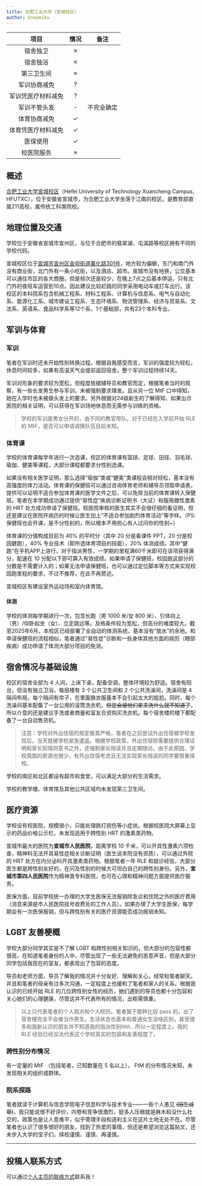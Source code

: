 ```yaml
---
title: 合肥工业大学（宣城校区）
author: Snowmiku
---
```


|        项目        | 情况 |    备注    |
| :----------------: | :--: | :--------: |
|      宿舍独卫      |  ✗   |            |
|      宿舍独浴      |  ✗   |            |
|     第三卫生间     |  ✗   |            |
|    军训协商减免    |  ?   |            |
| 军训凭医疗材料减免 |  ?   |            |
|    军训不管头发    |  -   | 不完全确定 |
|    体育协商减免    |  ✓   |            |
| 体育凭医疗材料减免 |  ✓   |            |
|      医保使用      |  ✓   |            |
|     校医院服务     |  ✗   |            |

## 概述

[合肥工业大学宣城校区](https://xc.hfut.edu.cn)（Hefei University of Technology Xuancheng Campus, HFUTXC），位于安徽省宣城市，为合肥工业大学坐落于江南的校区。是教育部直属211高校，属传统工科类院校。

## 地理位置及交通

学校位于安徽省宣城市宣州区，与位于合肥市的翡翠湖、屯溪路等校区拥有不同的学校代码。

宣城校区位于[宣城市宣州区金坝街道薰化路301号](https://amap.com/place/B02330NS0A)，地方较为偏僻，东门和南门外没有商业街，北门外有一条小吃街，以及酒店、超市。宣城市没有地铁，公交基本可以通往市区的各大商圈，但是频次还是较少，在晚上7点之后基本停运，只有北门外的夜班车运营到10点。因此建议比较赶路的同学采用电动车或打车出行。该校区的本科院系包含机械工程系、材料工程系、计算机与信息系、电气与自动化系、能源化工系、城市建设工程系、生态环境系、物流管理系、经济与贸易系、文法系、英语系、食品科学系等12个系，1个基础部，共有23个本科专业。

## 军训与体育

### 军训

笔者在军训时还未开始性别转换过程，根据自我感受而言，军训的强度较为轻松，休息时间较多，如果有高温天气会提前返回宿舍。整个军训过程持续14天。

军训对形象的要求较为宽松，但程度依据辅导员和教官而定，根据笔者当时的观察，有一些长发男生参与军训，未被强制要求理发。且从另一位 MtF 口中得知，她在入学时也未被做头发上的要求。另外根据对24级新生的了解得知，如果出示医院的相关证明，可以获得在军训场地休息而无需参与训练的资格。

> 学校的军训是男女分开的，由不同的教官带队。对于已经在入学前开始 RLE 的 MtF，是否可以申请调换队伍目前未知。

### 体育课

学校的体育课每学年进行一次选课，校区的体育课有篮球、足球、田径、羽毛球、瑜伽、健美等课程，大部分课程都要求分性别选课。

如果没有相关医学证明，那么选择“瑜伽”类或“健美”类课程会相对轻松，基本没有高强度的体力活动。体育课的保健班可以通过咨询体育老师和辅导员领取申请表，提供可以证明不适合参加体育课的医学文件之后，可以免除当前的体育课转入保健班。笔者在本学期成功通过提供“易性症”疾病诊断证明书（大证）和服用雌性激素的 HRT 处方成功申请了保健班。校医院审核的医生其实不会很仔细的看证明，但还是建议在医院开病历的时候让医生加上“不适合参加剧烈体育活动”等字样。（PS: 保健班也会开课，是不分性别的，所以根本不用担心有人过问你的性别~）

体育课的分值构成目前为 40% 的平时分（其中 20 分是看课件 PPT，20 分是校园健跑），40% 专业技术（即所选体育项目的技能），20% 体测成绩。其中“健跑”在手机APP上进行，对于指派男性，一学期的里程满60千米即可在该项获得满分，配速在 10 分配以下即可算入有效成绩。如果申请了保健班，校园跑这部分的分数是不需要计入的；如果无法申请保健班，也可以通过定位脚本等方式来实现校园跑里程的要求，不过不推荐，在此不再赘述。

宣城校区有建设室外运动场和室内体育馆。

#### 体测

学校的体测每学期进行一次，包含长跑（男 1000 米/女 800 米）、引体向上（男）/仰卧起坐（女）、立定跳远等。及格条件较为宽松，但高分的难度较大。截至2025年6月，本校区已经部署了全自动的体测系统，基本没有“放水”的余地。和申请保健班的流程相似，笔者通过"易性症"诊断和一些身体其他方面的病历（眼部疾病）成功申请了体测大部分项目的免测。

## 宿舍情况与基础设施

校区的宿舍全部为 4 人间，上床下桌，配备空调，整体环境较为舒适。宿舍有阳台，但没有独立卫浴，每层楼有 3 个公共卫生间和 2 个公共洗澡间，洗澡间是 4 隔间布局，每个隔间有帘子，在里面换衣服基本不会引起太大的尴尬。同时，每个洗澡间基本配备了一台公用的滚筒洗衣机，~~但是会被他们拿来洗什么就不知道了~~，所以介意的还是建议手洗或者商量和室友合资购买洗衣机。每个宿舍楼的楼下都配备了一台自动售货机。

> 注意：学校对外出住宿的规定极其严格，笔者在之前尝试外出住宿被学校发现后，当天就被学校紧急遣返。根据学校政策，外出住宿除需要提供合理证明和家长知情同意书之外，还强制家长陪读并且定期随访。由于此原因，学校周围的房源也很少，有外出住宿考虑且无法实现家长陪读的同学要慎重择校。

学校的南区和北区都设有超市和食堂，可以满足大部分的生活需求。

学校的教学楼、体育馆及其他公共区域均未发现第三卫生间。

## 医疗资源

学校设有校医院，规模很小，只能处理跌打损伤等小症状。根据校医院大屏幕上显示的药品价格公示栏，未发现适用于跨性别 HRT 的激素类药物。

宣城市最大的医院为**宣城市人民医院**，距离学校 10 千米，可以开具性激素六项检查，精神科无法开具易性症相关诊断证明（医生说本院没有资质），可以通过外院的 HRT 处方在内分泌科开具激素类药物。根据笔者一年 RLE 和就诊经验，大部分医生都是跨性别友好的，在问及性别的时候大可坦白自己的跨性别身份。另外，**宣城市第四人民医院**作为精神类专科医院，也可在心理和精神问题方面提供医疗服务。

医保方面，目前学校统一办理的大学生医保无法报销除急诊和住院之外的医疗费用（消息来源是市人民医院挂号收费处的工作人员）。如果办理了大学生医保，每学期会有一次医保报销，但与跨性别有关的医疗资源能否成功报销未知。

## LGBT 友善梗概

学校大部分同学其实是不了解 LGBT 和跨性别相关知识的，但大部分的包容性都很高，在知道笔者身份的人中，尽管出现了一些无法避免的恶意声音，但是大部分同学包括我现在的室友，都表现出了包容的态度。

导员和老师方面，导员了解我的情况并十分友好、理解和关心，经常和笔者聊天。并且和笔者的母亲有过多次沟通，一定程度上也缓和了笔者和家人的关系。根据我认识的已经开始 RLE 的几位跨性别女性的经历，她们遇到的导员也都十分包容和关心她们的心理健康，尽管这并不代表所有的情况，出柜需慎重。

> 以上只代表笔者的个人观点和个人经历。笔者属于那种比较 pass 的，出了宿舍楼完全不会被当作男生，生活状态也基本和普通女生没啥区别，甚至很多和我新认识的朋友并不知道我的指派性别hhh...所以一定程度上，我的 RLE 经验已经没法代表这个学校真实的包容和友善程度了。

### 跨性别分布情况

有一定量的 MtF （包括笔者，已知数量在 5 名以上）， FtM 的分布情况未知，未发现相关的组织或群体。

### 院系探路 
笔者就读于计算机与信息学院电子信息科学与技术专业——一些个人愚见 ~~(招生减章)~~，我只能说很不好评价，内卷和竞争很激烈，挺多人压根就是麻木和没什么社交的，政策也是让人意难平，似乎管理手段和逐利主义在这片土地无处不在。尽管笔者也认识了很多很好的朋友，找到了热爱的事情，但还是希望浏览这篇贴文，还未步入大学的宝子们，择校谨慎、谨慎、再谨慎。

<!-- ## 其他信息 -->

---

## 投稿人联系方式

可以通过[个人主页的联络方式](https://snowmiku-home.top/contact/)联系我！
